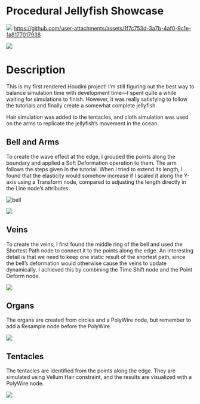 # Procedural Jellyfish Showcase

![](./img/jellyfish.png)
https://github.com/user-attachments/assets/1f7c753d-3a7b-4af0-9c1e-1a8177017938

![](./img/overview.png)

# Description

This is my first rendered Houdini project! I’m still figuring out the best way to balance simulation time with development time—I spent quite a while waiting for simulations to finish. However, it was really satisfying to follow the tutorials and finally create a somewhat complete jellyfish.

Hair simulation was added to the tentacles, and cloth simulation was used on the arms to replicate the jellyfish’s movement in the ocean.


## Bell and Arms
To create the wave effect at the edge, I grouped the points along the boundary and applied a Soft Deformation operation to them. The arm follows the steps given in the tutorial. When I tried to extend its length, I found that the elasticity would somehow increase if I scaled it along the Y-axis using a Transform node, compared to adjusting the length directly in the Line node’s attributes.

![bell](./img/bell.png)

![](./img/arms.png)



## Veins

To create the veins, I first found the middle ring of the bell and used the Shortest Path node to connect it to the points along the edge. An interesting detail is that we need to keep one static result of the shortest path, since the bell’s deformation would otherwise cause the veins to update dynamically. I achieved this by combining the Time Shift node and the Point Deform node.

![](./img/houdini_cXfzUiuiVF.png)

## Organs
The organs are created from circles and a PolyWire node, but remember to add a Resample node before the PolyWire.

![](./img/houdini_1ANfPUoOTj.png)


## Tentacles
The tentacles are identified from the points along the edge. They are simulated using Vellum Hair constraint, and the results are visualized with a PolyWire node.

![](./img/houdini_PXgiL7UBrQ.png)
